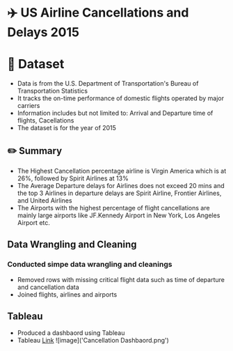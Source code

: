 # ✈️ US Airline Cancellations and Delays 2015
# 📄 Dataset
- Data is from the U.S. Department of Transportation's Bureau of Transportation Statistics
- It tracks the on-time performance of domestic flights operated by major carriers
- Information includes but not limited to: Arrival and Departure time of flights, Cacellations
- The dataset is for the year of 2015 

## ✏️ Summary

- The Highest Cancellation percentage airline is Virgin America which is at 26%, followed by Spirit Airlines at 13%
- The Average Departure delays for Airlines does not exceed 20 mins and the top 3 Airlines in departure delays are Spirit Airline, Frontier Airlines, and United Airlines
- The Airports with the highest percentage of flight cancellations are mainly large airports like JF.Kennedy Airport in New York, Los Angeles Airport etc.

## Data Wrangling and Cleaning
### Conducted simpe data wrangling and cleanings
- Removed rows with missing critical flight data such as time of departure and cancellation data
- Joined flights, airlines and airports

## Tableau
- Produced a dashbaord using Tableau
- Tableau [Link](https://public.tableau.com/views/USAirlineCancellationandDelays2015/Dashboard1?:language=en-US&:display_count=n&:origin=viz_share_link)
![image]('Cancellation Dashbaord.png')
